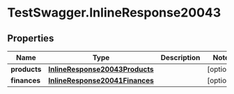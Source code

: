 # TestSwagger.InlineResponse20043

## Properties

Name | Type | Description | Notes
------------ | ------------- | ------------- | -------------
**products** | [**InlineResponse20043Products**](InlineResponse20043Products.md) |  | [optional] 
**finances** | [**InlineResponse20041Finances**](InlineResponse20041Finances.md) |  | [optional] 


